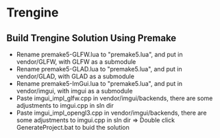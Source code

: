 # Trengine
## Build Trengine Solution Using Premake 
- Rename premake5-GLFW.lua to "premake5.lua", and put in vendor/GLFW, with GLFW as a submodule
- Rename premake5-GLAD.lua to "premake5.lua", and put in vendor/GLAD, with GLAD as a submodule
- Rename premake5-ImGui.lua to "premake5.lua", and put in vendor/imgui, with imgui as a submodule
- Paste imgui_impl_glfw.cpp in vendor/imgui/backends, there are some adjustments to imgui.cpp in sln dir
- Paste imgui_impl_opengl3.cpp in vendor/imgui/backends, there are some adjustments to imgui.cpp in sln dir
=> Double click GenerateProject.bat to buid the solution

